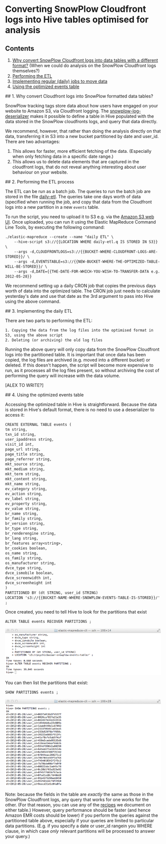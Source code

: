 # Converting SnowPlow Cloudfront logs into Hive tables optimised for analysis

## Contents

1. [Why convert SnowPlow Cloudfront logs into data tables with a different format?](#why-convert-cloudfront-logs-into-snowplow-formatted-data-tables) (When we could do analysis on the SnowPlow Cloudfront logs themselves?)
2. [Performing the ETL](#performing-the-etl-process)
3. [Implementing regular (daily) jobs to move data](#implementing-the-daily-etl)
4. [Using the optimized events table](#using-the-optimized-events-table)

<a name="why-convert-cloudfront-logs-into-snowplow-formatted-data-tables"/>
## 1. Why convert Cloudfront logs into SnowPlow formatted data tables?

SnowPlow tracking tags store data about how users have engaged on your website to Amazon S3, via Cloudfront logging. The [snowplow-log-deserializer](https://github.com/snowplow) makes it possible to define a table in Hive populated with the data stored in the SnowPlow cloudfronts logs, and query that data directly.

We recommend, however, that rather than doing the analysis directly on that data, transferring it in S3 into a new bucket partitioned by date and user_id. There are two advantages:

1. This allows for faster, more efficient fetching of the data. (Especially when only fetching data in a specific date range.)
2. This allows us to delete data elements that are captured in the cloudfront logs, that do not reveal anything interesting about user behaviour on your website. 

<a name="performing-the-etl-process"/>
## 2. Performing the ETL process
 
The ETL can be run as a batch job. The queries to run the batch job are stored in the file [daily-etl](https://github.com/snowplow/snowplow/hive/etl/daily-etl.q). The queries take one days worth of data (specified when running the job, and copy that data from the Cloudfront logs into a new partition in a new `events` table.

To run the script, you need to upload it to S3 e.g. via the [Amazon S3 web UI](https://console.aws.amazon.com). Once uploaded, you can run it using the Elastic MapReduce Command Line Tools, by executing the following command:

	./elastic-mapreduce --create --name "daily ETL" \
		--hive-script s3://{{LOCATION WHERE daily-etl.q IS STORED IN S3}} \
		--args -d,CLOUDFRONTLOGS=s3://{{BUCKET-WHERE-CLOUDFRONT-LOGS-ARE-STORED}}/ \
		--args -d,EVENTSTABLE=s3://{{NEW-BUCKET-WHERE-THE-OPTIMIZED-TABLE-WILL-BE-STORED}}/ \
		--args -d,DATE={{THE-DATE-FOR-WHICH-YOU-WISH-TO-TRANSFER-DATA e.g. 2012-05-28}}

We recommend setting up a daily CRON job that copies the previous days worth of data into the optimized table. The CRON job just needs to calculate yesterday's date and use that date as the 3rd argument to pass into Hive using the above command.

<a name="implementing-the-daily-etl"/>
## 3. Implementing the daily ETL

There are two parts to performing the ETL: 

	1. Copying the data from the log files into the optimised format in S3, using the above script
	2. Deleting (or archiving) the old log files

Running the above query will only copy data from the SnowPlow Cloudfront logs into the partitioned table. It is important that once data has been copied, the log files are archived (e.g. moved into a different bucket) or deleted. If this doesn't happen, the script will become more expensive to run, as it processes all the log files present, so without archiving the cost of performing the query will increase with the data volume.

[ALEX TO WRITE?]

<a name="using-the-optimized-events-table"/>
## 4. Using the optimized events table

Accessing the optimized table in Hive is straightforward. Because the data is stored in Hive's default format, there is no need to use a deserializer to access it:

	CREATE EXTERNAL TABLE events (
	tm string,
	txn_id string,
	user_ipaddress string,
	visit_id int,
	page_url string,
	page_title string,
	page_referrer string,
	mkt_source string,
	mkt_medium string,
	mkt_term string,
	mkt_content string,
	mkt_name string,
	ev_category string,
	ev_action string,
	ev_label string,
	ev_property string,
	ev_value string,
	br_name string,
	br_family string,
	br_version string,
	br_type string,
	br_renderengine string,
	br_lang string,
	br_features array<string>,
	br_cookies boolean,
	os_name string,
	os_family string,
	os_manufacturer string,
	dvce_type string,
	dvce_ismobile boolean,
	dvce_screenwidth int,
	dvce_screenheight int	
	)
	PARTITIONED BY (dt STRING, user_id STRING)
	LOCATION 's3://{{BUCKET-NAME-WHERE-SNOWPLOW-EVENTS-TABLE-IS-STORED}}/' ;	

Once created, you need to tell Hive to look for the partitions that exist

	ALTER TABLE events RECOVER PARTITIONS ;

![Recover partitions](setup-guide/images/04_recover-partitions.png)

You can then list the partitions that exist:

	SHOW PARTITIONS events ;

![Show partitions](setup-guide/images/04_show-partitions.png)

Note: because the fields in the table are *exactly* the same as those in the SnowPlow Cloudfront logs, any query that works for one works for the other. (For that reason, you can use any of the [recipes](https://github.com/snowplow/snowplow/tree/master/hive/receipes) we document on either table.) However, query performance should be faster (and hence Amazon EMR costs should be lower) if you perform the queries against the partitioned table above, especially if your queries are limited to particular data partitions. (E.g. if you specify a date or user_id rangein you WHERE clause, in which case *only* relevant partitions will be processed to answer your query.)

